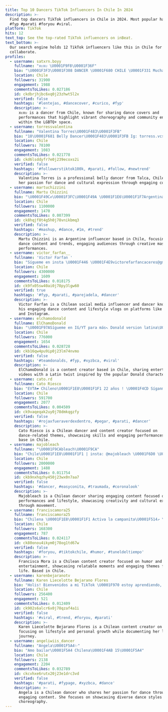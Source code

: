 ```yaml
---
title: Top 10 Dancers TikTok Influencers In Chile In 2024
description: >-
  Find top dancers TikTok influencers in Chile in 2024. Most popular hashtags:
  #fyp #parati #foryou #viral.
platform: TikTok
hits: 12
text_top: See the top-rated TikTok influencers on inBeat.
text_bottom: >-
  Our search engine holds 12 TikTok influencers like this in Chile for you to
  collaborate.
profiles:
  - username: satxrn.boyy
    fullname: "xᴜxᴜ \U0001F9F8\U0001F36F"
    bio: "\U0001F3F3️‍\U0001F308 DANCER \U0001F680 CHILE \U0001F331 Muchas gracias por los 30k \U0001F496\U0001F38A\U0001F389\U0001F97A"
    location: Chile
    followers: 31900
    engagement: 1988
    commentsToLikes: 0.027186
    id: ckdbrjhjbc6xq0j23zhwt5l2x
    verified: false
    hashtags: '#lentejas, #dancecover, #curico, #fyp'
    description: >-
      xᴜxᴜ is a dancer from Chile, known for sharing dance covers and
      performances that highlight vibrant choreography and community engagement
      within the LGBTQ+ space.
  - username: torressvalentina
    fullname: "Valentina Torres\U0001F483\U0001F3FB"
    bio: "18\U0001F681 Belly Dancer\U0001F483\U0001F3FB Ig: torress.vcs\U0001F90D \U0001F4CDTalca, Chile\U0001F1E8\U0001F1F1"
    location: Chile
    followers: 78100
    engagement: 1083
    commentsToLikes: 0.021778
    id: ckd6lsddyfr7e0j239ecoxs2i
    verified: false
    hashtags: '#followerstiktok100k, #parati, #follow, #newtrend'
    description: >-
      Valentina Torres is a professional belly dancer from Talca, Chile, sharing
      her passion for dance and cultural expression through engaging content.
  - username: martuchizzini
    fullname: Martu Chizzini
    bio: "\U0001F49C✊\U0001F3FC\U0001F49A \U0001F1E6\U0001F1F7Argentina\U0001F1E6\U0001F1F7 Si no subo nada me bloquearon sigan:➡️martuchizzini2"
    location: Chile
    followers: 1100000
    engagement: 1470
    commentsToLikes: 0.007399
    id: ck8hqjf8t4g5h0j78vnikbmq3
    verified: false
    hashtags: '#mashup, #dance, #1m, #trend'
    description: >-
      Martu Chizzini is an Argentine influencer based in Chile, focusing on
      dance content and trends, engaging audiences through creative mashups and
      performances.
  - username: victor_farfan__
    fullname: 'Victor Farfan '
    bio: "Sígueme en insta \U0001F446 \U0001F4E9victorefarfancaceres@gmail.com L@s amo 4.3M YouTube \U0001F447❤️\U0001F92A"
    location: Chile
    followers: 4300000
    engagement: 1609
    commentsToLikes: 0.018175
    id: ck9fx05sw40ai0j78py3lgw60
    verified: true
    hashtags: '#fyp, #parati, #parejadela, #dancer'
    description: >-
      Victor Farfan is a Chilean social media influencer and dancer known for
      his engaging dance content and lifestyle vlogs on platforms like YouTube
      and Instagram.
  - username: elchamodonald
    fullname: ElChamoDonald
    bio: "\U0001F97ASígueme en IG/YT para más↖️ Donald version latina\U0001F986 800k?\U0001F97A❣️ \U0001F1FB\U0001F1EA-\U0001F1E8\U0001F1F1"
    location: Chile
    followers: 776000
    engagement: 1654
    commentsToLikes: 0.028728
    id: ckb16qw4pu9ip0j23lm74nvmo
    verified: false
    hashtags: '#teamdonalds, #fyp, #xyzbca, #viral'
    description: >-
      ElChamoDonald is a content creator based in Chile, sharing entertaining
      videos with a Latin twist inspired by the popular Donald character.
  - username: cato.rd
    fullname: Cato Riesco
    bio: "EVTA❤️ Chileno\U0001F1E8\U0001F1F1 22 años ! \U0001F4CD Síganme en Insta\U0001F647‍♂️ cato.nrd@gmail.com"
    location: Chile
    followers: 591700
    engagement: 2077
    commentsToLikes: 0.004509
    id: ck9vaqeqak2uy0j78dmkqgzfy
    verified: false
    hashtags: '#rojaxfueraverdexdentro, #pegar, #parati, #dancer'
    description: >-
      Cato Riesco is a Chilean dancer and content creator focused on
      dance-related themes, showcasing skills and engaging performances from his
      base in Chile.
  - username: majobleach
    fullname: "\U0001F9CAbleach\U0001F9CA"
    bio: "Chile\U0001F1E8\U0001F1F1 | insta: @majobleach \U0001F6D0 \U0001F4E7 contactomajobleach@gmail.com \U0001FAC2✨uwu"
    location: Chile
    followers: 2000000
    engagement: 1488
    commentsToLikes: 0.011754
    id: ckb9nxhqzhy450j23wx0n7aa7
    verified: false
    hashtags: '#dancer, #easyconita, #traumada, #coronalook'
    description: >-
      Majobleach is a Chilean dancer sharing engaging content focused on dance
      performances and lifestyle, showcasing creativity and cultural expression
      through movement.
  - username: franciscamora25
    fullname: franciscamora25
    bio: "Chilena \U0001F1E8\U0001F1F1 Activa la campanita\U0001F514↗️ \U0001F4E9 franciscamoramagallanes25@gmail.com"
    location: Chile
    followers: 168300
    engagement: 787
    commentsToLikes: 0.024117
    id: ck80onou4ikym0j78og1td67w
    verified: false
    hashtags: '#foryou, #tiktokchile, #humor, #tuneldeltiempo'
    description: >-
      Francisca Mora is a Chilean content creator focused on humor and
      entertainment, showcasing relatable moments and engaging themes from daily
      life. Based in Chile.
  - username: karenbejaranotv
    fullname: Karen Liecelotte Bejarano Flores
    bio: "Holis! Bienvenidos a mi TikTok \U0001F970 estoy aprendiendo, así que no me presionen \U0001F61D"
    location: Chile
    followers: 256400
    engagement: 521
    commentsToLikes: 0.012409
    id: ck902s6alcr6x0j78qzaf4a1i
    verified: false
    hashtags: '#viral, #trend, #foryou, #parati'
    description: >-
      Karen Liecelotte Bejarano Flores is a Chilean content creator on TikTok,
      focusing on lifestyle and personal growth while documenting her learning
      journey.
  - username: angeliwiis_dancer
    fullname: "Angela\U0001F5A4✨"
    bio: "Amo bailar\U0001F5A4 Chilena\U0001F4AB 15\U0001F5A4"
    location: Chile
    followers: 2138
    engagement: 2204
    commentsToLikes: 0.032789
    id: ckcvhxe6rutx20j23e1drc3vd
    verified: false
    hashtags: '#parati, #fypage, #xyzbca, #dance'
    description: >-
      Angela is a Chilean dancer who shares her passion for dance through
      engaging content. She focuses on showcasing diverse dance styles and
      choreography.
---
```


